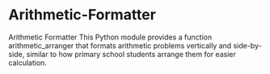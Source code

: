 # Arithmetic-Formatter
Arithmetic Formatter This Python module provides a function arithmetic_arranger that formats arithmetic problems vertically and side-by-side, similar to how primary school students arrange them for easier calculation.
